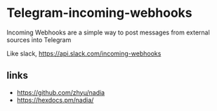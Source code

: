 # Telegram-incoming-webhooks

Incoming Webhooks are a simple way to post messages from external sources into Telegram 

Like slack, https://api.slack.com/incoming-webhooks

## links

* https://github.com/zhyu/nadia
* https://hexdocs.pm/nadia/